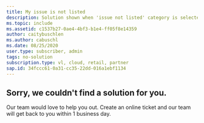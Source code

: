 ```yaml
---
title: My issue is not listed 
description: Solution shown when 'issue not listed' category is selected or no solution is found
ms.topic: include
ms.assetid: c1537b27-0ae4-4bf3-b1e4-ff05f8e14359
author: caitybuschlen
ms.author: cabuschl
ms.date: 08/25/2020
user.type: subscriber, admin
tags: no-solution
subscription.type: vl, cloud, retail, partner
sap.id: 34fccc61-0a31-cc35-22dd-016a1ebf1134
---
```


## Sorry, we couldn't find a solution for you. 

Our team would love to help you out. Create an online ticket and our team will get back to you within 1 business day. 